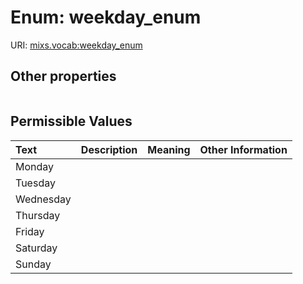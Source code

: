 
# Enum: weekday_enum




URI: [mixs.vocab:weekday_enum](https://w3id.org/mixs/vocab/weekday_enum)


## Other properties

|  |  |  |
| --- | --- | --- |

## Permissible Values

| Text | Description | Meaning | Other Information |
| :--- | :---: | :---: | ---: |
| Monday |  |  |  |
| Tuesday |  |  |  |
| Wednesday |  |  |  |
| Thursday |  |  |  |
| Friday |  |  |  |
| Saturday |  |  |  |
| Sunday |  |  |  |

